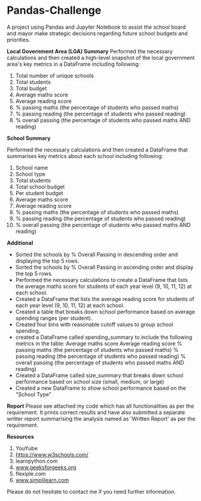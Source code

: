 # Pandas-Challenge

A project using Pandas and Jupyter Notebook to assist the school board and mayor make strategic decisions regarding future school budgets and priorities.

**Local Government Area (LGA) Summary**
Performed the necessary calculations and then created a high-level snapshot of the local government area's key metrics in a DataFrame including following:
1. Total number of unique schools
2. Total students
3. Total budget
4. Average maths score
5. Average reading score
6. % passing maths (the percentage of students who passed maths)
7. % passing reading (the percentage of students who passed reading)
8. % overall passing (the percentage of students who passed maths AND reading)


**School Summary**

Performed the necessary calculations and then created a DataFrame that summarises key metrics about each school including following:
1. School name
2. School type
3. Total students
4. Total school budget
5. Per student budget
6. Average maths score
7. Average reading score
8. % passing maths (the percentage of students who passed maths)
9. % passing reading (the percentage of students who passed reading)
10. % overall passing (the percentage of students who passed maths AND reading)


**Additional**

- Sorted the schools by % Overall Passing in descending order and displaying the top 5 rows.
- Sorted the schools by % Overall Passing in ascending order and display the top 5 rows.
- Performed the necessary calculations to create a DataFrame that lists the average maths score for students of each year level (9, 10, 11, 12) at each school.
- Created a DataFrame that lists the average reading score for students of each year level (9, 10, 11, 12) at each school.
- Created a table that breaks down school performance based on average spending ranges (per student).
- Created four bins with reasonable cutoff values to group school spending.
- created a DataFrame called spending_summary to include the following metrics in the table:
    Average maths score
    Average reading score
    % passing maths (the percentage of students who passed maths)
    % passing reading (the percentage of students who passed reading)
    % overall passing (the percentage of students who passed maths AND reading)
- Created a DataFrame called size_summary that breaks down school performance based on school size (small, medium, or large)
- Created a new DataFrame to show school performance based on the "School Type"


**Report**
Please see attached my code which has all functionalities as per the requirement. It prints correct results and have also submitted a separate writter report summarising the analysis named as 'Written Report' as per the requirement.


**Resources**
1. YouYube
2. https://www.w3schools.com/
3. learnpython.com
4. www.geeksforgeeks.org
5. flexiple.com
6. www.simplilearn.com 


Please do not hesitate to contact me if you need further information.
